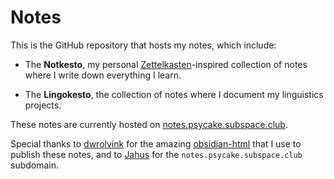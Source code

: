 # Notes

This is the GitHub repository that hosts my notes, which include:

- The **Notkesto**, my personal [Zettelkasten](https://en.wikipedia.org/wiki/Zettelkasten)-inspired collection of notes where I write down everything I learn.

- The **Lingokesto**, the collection of notes where I document my linguistics projects.

These notes are currently hosted on [notes.psycake.subspace.club](https://notes.psycake.subspace.club).

Special thanks to [dwrolvink](https://github.com/dwrolvink) for the amazing [obsidian-html](https://github.com/obsidian-html/obsidian-html/) that I use to publish these notes, and to [Jahus](https://jahus.net/) for the `notes.psycake.subspace.club` subdomain.

